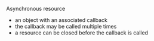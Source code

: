Asynchronous resource
- an object with an associated callback
- the callback may be called multiple times
- a resource can be closed before the callback is called



